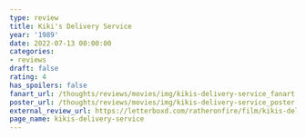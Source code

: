 ```yaml
---
type: review
title: Kiki's Delivery Service
year: '1989'
date: 2022-07-13 00:00:00
categories:
- reviews
draft: false
rating: 4
has_spoilers: false
fanart_url: /thoughts/reviews/movies/img/kikis-delivery-service_fanart.png
poster_url: /thoughts/reviews/movies/img/kikis-delivery-service_poster.png
external_review_url: https://letterboxd.com/ratheronfire/film/kikis-delivery-service/
page_name: kikis-delivery-service
---
```


